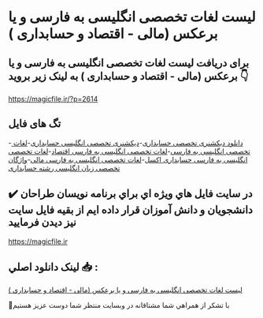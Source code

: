 # لیست لغات تخصصی انگلیسی به فارسی و یا برعکس (مالی - اقتصاد و حسابداری )

## برای دریافت لیست لغات تخصصی انگلیسی به فارسی و یا برعکس (مالی - اقتصاد و حسابداری ) به لینک زیر بروید 👇

https://magicfile.ir/?p=2614

## تگ های فایل

-[ دانلود دیکشنری تخصصی حسابداری](https://magicfile.ir/product/%d9%84%db%8c%d8%b3%d8%aa-%d9%84%d8%ba%d8%a7%d8%aa-%d8%aa%d8%ae%d8%b5%d8%b5%db%8c-%d8%a7%d9%86%da%af%d9%84%db%8c%d8%b3%db%8c-%d8%a8%d9%87-%d9%81%d8%a7%d8%b1%d8%b3%db%8c-%d8%ad%d8%b3%d8%a7%d8%a8%d8%af%d8%a7%d8%b1%db%8c/)-[دیکشنری تخصصی انگلیسی حسابداری](https://magicfile.ir/product/%d9%84%db%8c%d8%b3%d8%aa-%d9%84%d8%ba%d8%a7%d8%aa-%d8%aa%d8%ae%d8%b5%d8%b5%db%8c-%d8%a7%d9%86%da%af%d9%84%db%8c%d8%b3%db%8c-%d8%a8%d9%87-%d9%81%d8%a7%d8%b1%d8%b3%db%8c-%d8%ad%d8%b3%d8%a7%d8%a8%d8%af%d8%a7%d8%b1%db%8c/)-[لغات تخصصی انگلیسی به فارسی](https://magicfile.ir/product/%d9%84%db%8c%d8%b3%d8%aa-%d9%84%d8%ba%d8%a7%d8%aa-%d8%aa%d8%ae%d8%b5%d8%b5%db%8c-%d8%a7%d9%86%da%af%d9%84%db%8c%d8%b3%db%8c-%d8%a8%d9%87-%d9%81%d8%a7%d8%b1%d8%b3%db%8c-%d8%ad%d8%b3%d8%a7%d8%a8%d8%af%d8%a7%d8%b1%db%8c/)-[لغات تخصصی انگلیسی به فارسی اقتصاد](https://magicfile.ir/product/%d9%84%db%8c%d8%b3%d8%aa-%d9%84%d8%ba%d8%a7%d8%aa-%d8%aa%d8%ae%d8%b5%d8%b5%db%8c-%d8%a7%d9%86%da%af%d9%84%db%8c%d8%b3%db%8c-%d8%a8%d9%87-%d9%81%d8%a7%d8%b1%d8%b3%db%8c-%d8%ad%d8%b3%d8%a7%d8%a8%d8%af%d8%a7%d8%b1%db%8c/)-[لغات تخصصی انگلیسی به فارسی حسابداری اکسل](https://magicfile.ir/product/%d9%84%db%8c%d8%b3%d8%aa-%d9%84%d8%ba%d8%a7%d8%aa-%d8%aa%d8%ae%d8%b5%d8%b5%db%8c-%d8%a7%d9%86%da%af%d9%84%db%8c%d8%b3%db%8c-%d8%a8%d9%87-%d9%81%d8%a7%d8%b1%d8%b3%db%8c-%d8%ad%d8%b3%d8%a7%d8%a8%d8%af%d8%a7%d8%b1%db%8c/)-[لغات تخصصی انگلیسی به فارسی مالی](https://magicfile.ir/product/%d9%84%db%8c%d8%b3%d8%aa-%d9%84%d8%ba%d8%a7%d8%aa-%d8%aa%d8%ae%d8%b5%d8%b5%db%8c-%d8%a7%d9%86%da%af%d9%84%db%8c%d8%b3%db%8c-%d8%a8%d9%87-%d9%81%d8%a7%d8%b1%d8%b3%db%8c-%d8%ad%d8%b3%d8%a7%d8%a8%d8%af%d8%a7%d8%b1%db%8c/)-[واژگان تخصصی زبان انگلیسی رشته حسابداری](https://magicfile.ir/product/%d9%84%db%8c%d8%b3%d8%aa-%d9%84%d8%ba%d8%a7%d8%aa-%d8%aa%d8%ae%d8%b5%d8%b5%db%8c-%d8%a7%d9%86%da%af%d9%84%db%8c%d8%b3%db%8c-%d8%a8%d9%87-%d9%81%d8%a7%d8%b1%d8%b3%db%8c-%d8%ad%d8%b3%d8%a7%d8%a8%d8%af%d8%a7%d8%b1%db%8c/)

## ✔️ در سايت فايل هاي ويژه اي براي برنامه نويسان طراحان دانشجويان و دانش آموزان قرار داده ايم از بقيه فايل سايت نيز ديدن فرماييد

https://magicfile.ir


## لينک دانلود اصلي 📥 :

[لیست لغات تخصصی انگلیسی به فارسی و یا برعکس (مالی - اقتصاد و حسابداری )](https://magicfile.ir/product/%d9%84%db%8c%d8%b3%d8%aa-%d9%84%d8%ba%d8%a7%d8%aa-%d8%aa%d8%ae%d8%b5%d8%b5%db%8c-%d8%a7%d9%86%da%af%d9%84%db%8c%d8%b3%db%8c-%d8%a8%d9%87-%d9%81%d8%a7%d8%b1%d8%b3%db%8c-%d8%ad%d8%b3%d8%a7%d8%a8%d8%af%d8%a7%d8%b1%db%8c/) 


🙏با تشکر از همراهي شما مشتاقانه در وبسایت منتظر شما دوست عزیز هستیم


